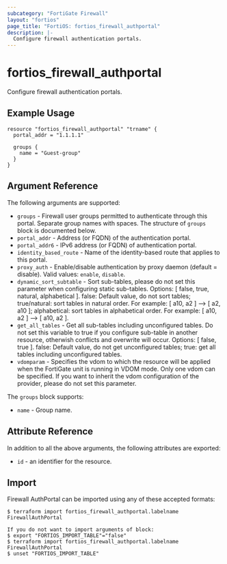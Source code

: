 ```yaml
---
subcategory: "FortiGate Firewall"
layout: "fortios"
page_title: "FortiOS: fortios_firewall_authportal"
description: |-
  Configure firewall authentication portals.
---
```


# fortios_firewall_authportal
Configure firewall authentication portals.

## Example Usage

```hcl
resource "fortios_firewall_authportal" "trname" {
  portal_addr = "1.1.1.1"

  groups {
    name = "Guest-group"
  }
}
```

## Argument Reference

The following arguments are supported:

* `groups` - Firewall user groups permitted to authenticate through this portal. Separate group names with spaces. The structure of `groups` block is documented below.
* `portal_addr` - Address (or FQDN) of the authentication portal.
* `portal_addr6` - IPv6 address (or FQDN) of authentication portal.
* `identity_based_route` - Name of the identity-based route that applies to this portal.
* `proxy_auth` - Enable/disable authentication by proxy daemon (default = disable). Valid values: `enable`, `disable`.
* `dynamic_sort_subtable` - Sort sub-tables, please do not set this parameter when configuring static sub-tables. Options: [ false, true, natural, alphabetical ]. false: Default value, do not sort tables; true/natural: sort tables in natural order. For example: [ a10, a2 ] --> [ a2, a10 ]; alphabetical: sort tables in alphabetical order. For example: [ a10, a2 ] --> [ a10, a2 ].
* `get_all_tables` - Get all sub-tables including unconfigured tables. Do not set this variable to true if you configure sub-table in another resource, otherwish conflicts and overwrite will occur. Options: [ false, true ]. false: Default value, do not get unconfigured tables; true: get all tables including unconfigured tables. 
* `vdomparam` - Specifies the vdom to which the resource will be applied when the FortiGate unit is running in VDOM mode. Only one vdom can be specified. If you want to inherit the vdom configuration of the provider, please do not set this parameter.

The `groups` block supports:

* `name` - Group name.


## Attribute Reference

In addition to all the above arguments, the following attributes are exported:
* `id` - an identifier for the resource.

## Import

Firewall AuthPortal can be imported using any of these accepted formats:
```
$ terraform import fortios_firewall_authportal.labelname FirewallAuthPortal

If you do not want to import arguments of block:
$ export "FORTIOS_IMPORT_TABLE"="false"
$ terraform import fortios_firewall_authportal.labelname FirewallAuthPortal
$ unset "FORTIOS_IMPORT_TABLE"
```
